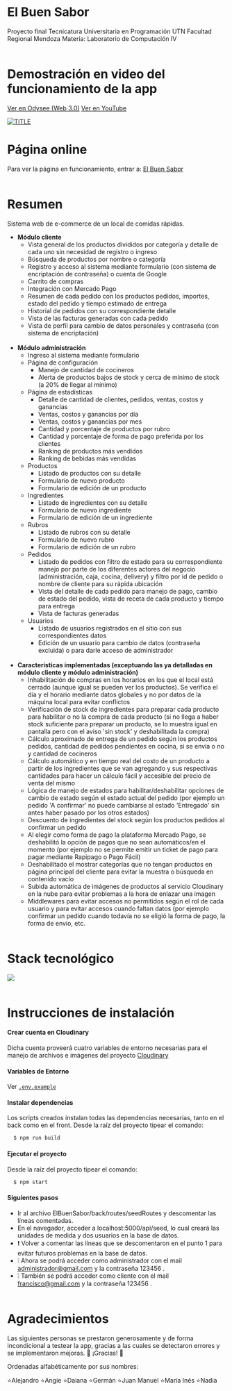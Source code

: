 # El Buen Sabor

Proyecto final
Tecnicatura Universitaria en Programación
UTN Facultad Regional Mendoza
Materia: Laboratorio de Computación IV
<br><br>

# Demostración en video del funcionamiento de la app
[Ver en Odysee (Web 3.0)](https://odysee.com/@pablozaviok:d/Presentaci%C3%B3n-Final-El-Buen-Sabor:d)
[Ver en YouTube](https://youtu.be/Xvm3EZL4grA)

[![TITLE](https://img.youtube.com/vi/Xvm3EZL4grA/0.jpg)](https://youtu.be/Xvm3EZL4grA)
<br>

# Página online
Para ver la página en funcionamiento, entrar a:
[El Buen Sabor](https://el-buensabor.herokuapp.com/)
<br><br>

# Resumen
Sistema web de e-commerce de un local de comidas rápidas.
<br>
- **Módulo cliente**
  - Vista general de los productos divididos por categoría y detalle de cada uno sin necesidad de registro o ingreso
  - Búsqueda de productos por nombre o categoría
  - Registro y acceso al sistema mediante formulario (con sistema de encriptación de contraseña) o cuenta de Google
  - Carrito de compras
  - Integración con Mercado Pago
  - Resumen de cada pedido con los productos pedidos, importes, estado del pedido y tiempo estimado de entrega
  - Historial de pedidos con su correspondiente detalle
  - Vista de las facturas generadas con cada pedido
  - Vista de perfil para cambio de datos personales y contraseña (con sistema de encriptación)
<br><br>
- **Módulo administración**
  - Ingreso al sistema mediante formulario
  - Página de configuración
	- Manejo de cantidad de cocineros
	- Alerta de productos bajos de stock y cerca de mínimo de stock (a 20% de llegar al mínimo)
  - Página de estadísticas
	- Detalle de cantidad de clientes, pedidos, ventas, costos y ganancias
	- Ventas, costos y ganancias por día
	- Ventas, costos y ganancias por mes
	- Cantidad y porcentaje de productos por rubro
	- Cantidad y porcentaje de forma de pago preferida por los clientes
	- Ranking de productos más vendidos
	- Ranking de bebidas más vendidas
  - Productos
	- Listado de productos con su detalle
	- Formulario de nuevo producto
	- Formulario de edición de un producto
  - Ingredientes
	- Listado de ingredientes con su detalle
	- Formulario de nuevo ingrediente
	- Formulario de edición de un ingrediente
  - Rubros
	- Listado de rubros con su detalle
	- Formulario de nuevo rubro
	- Formulario de edición de un rubro
  - Pedidos
	- Listado de pedidos con filtro de estado para su correspondiente manejo por parte de los diferentes actores del negocio (administración, caja, cocina, delivery) y filtro por id de pedido o nombre de cliente para su rápida ubicación
	- Vista del detalle de cada pedido para manejo de pago, cambio de estado del pedido, vista de receta de cada producto y tiempo para entrega
	- Vista de facturas generadas
  - Usuarios
	- Listado de usuarios registrados en el sitio con sus correspondientes datos
	- Edición de un usuario para cambio de datos (contraseña excluida) o para darle acceso de administrador
<br><br>
- **Características implementadas (exceptuando las ya detalladas en módulo cliente y módulo administración)**
  - Inhabilitación de compras en los horarios en los que el local está cerrado (aunque igual se pueden ver los productos). Se verifica el día y el horario mediante datos globales y no por datos de la máquina local para evitar conflictos
  - Verificación de stock de ingredientes para preparar cada producto para habilitar o no la compra de cada producto (si no llega a haber stock suficiente para preparar un producto, se lo muestra igual en pantalla pero con el aviso 'sin stock' y deshabilitada la compra)
  - Cálculo aproximado de entrega de un pedido según los productos pedidos, cantidad de pedidos pendientes en cocina, si se envía o no y cantidad de cocineros
  - Cálculo automático y en tiempo real del costo de un producto a partir de los ingredientes que se van agregando y sus respectivas cantidades para hacer un cálculo fácil y accesible del precio de venta del mismo
  - Lógica de manejo de estados para habilitar/deshabilitar opciones de cambio de estado según el estado actual del pedido (por ejemplo un pedido 'A confirmar' no puede cambiarse al estado 'Entregado' sin antes haber pasado por los otros estados)
  - Descuento de ingredientes del stock según los productos pedidos al confirmar un pedido
  - Al elegir como forma de pago la plataforma Mercado Pago, se deshabilitó la opción de pagos que no sean automáticos/en el momento (por ejemplo no se permite emitir un ticket de pago para pagar mediante Rapipago o Pago Fácil)
  - Deshabilitado el mostrar categorías que no tengan productos en página principal del cliente para evitar la muestra o búsqueda en contenido vacío
  - Subida automática de imágenes de productos al servicio Cloudinary en la nube para evitar problemas a la hora de enlazar una imagen
  - Middlewares para evitar accesos no permitidos según el rol de cada usuario y para evitar accesos cuando faltan datos (por ejemplo confirmar un pedido cuando todavía no se eligió la forma de pago, la forma de envío, etc.
<br><br>

# Stack tecnológico
<img src="https://res.cloudinary.com/elbuensabor-mern/image/upload/v1669129025/stack_n6ennz.jpg">
<br><br>

# Instrucciones de instalación
#### Crear cuenta en Cloudinary
Dicha cuenta proveerá cuatro variables de entorno necesarias para el manejo de archivos e imágenes del proyecto
[Cloudinary](https://cloudinary.com/)

#### Variables de Entorno
Ver [`.env.example`](https://github.com/PabloZavi/ElBuenSabor/blob/master/.env.example)

#### Instalar dependencias
Los scripts creados instalan todas las dependencias necesarias, tanto en el back como en el front.
Desde la raíz del proyecto tipear el comando:

```bash
  $ npm run build
```

#### Ejecutar el proyecto

Desde la raíz del proyecto tipear el comando:

```bash
  $ npm start
```

#### Siguientes pasos
- Ir al archivo ElBuenSabor/back/routes/seedRoutes y descomentar las líneas comentadas.
- En el navegador, acceder a localhost:5000/api/seed, lo cual creará las unidades de medida y dos usuarios en la base de datos.
- ❗️ Volver a comentar las líneas que se descomentaron en el punto 1 para evitar futuros problemas en la base de datos.
- ❕ Ahora se podrá acceder como administrador con el mail administrador@gmail.com y la contraseña 123456 .
- ❕ También se podrá acceder como cliente con el mail francisco@gmail.com y la contraseña 123456 .
<br><br>

# Agradecimientos

Las siguientes personas se prestaron generosamente y de forma incondicional a testear la app, gracias a las cuales se detectaron errores y se implementaron mejoras. 💜 ¡Gracias! 💜

Ordenadas alfabéticamente por sus nombres:

⭐️Alejandro
⭐️Angie
⭐️Daiana
⭐️Germán
⭐️Juan Manuel
⭐️María Inés
⭐️Nadia
